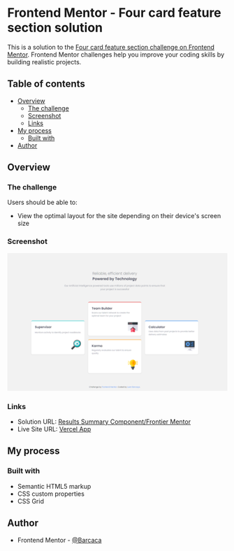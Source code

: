 # Frontend Mentor - Four card feature section solution

This is a solution to the [Four card feature section challenge on Frontend Mentor](https://www.frontendmentor.io/challenges/four-card-feature-section-weK1eFYK). Frontend Mentor challenges help you improve your coding skills by building realistic projects.

## Table of contents

- [Overview](#overview)
  - [The challenge](#the-challenge)
  - [Screenshot](#screenshot)
  - [Links](#links)
- [My process](#my-process)
  - [Built with](#built-with)
- [Author](#author)

## Overview

### The challenge

Users should be able to:

- View the optimal layout for the site depending on their device's screen size

### Screenshot

![](/images/screenshot.png)

### Links

- Solution URL: [Results Summary Component/Frontier Mentor](https://www.frontendmentor.io/solutions/3-column-preview-card-component-sassscss-U9V58OWt4R)
- Live Site URL: [Vercel App](https://3-column-preview-card-component-main-mauve.vercel.app)

## My process

### Built with

- Semantic HTML5 markup
- CSS custom properties
- CSS Grid

## Author

- Frontend Mentor - [@Barcaca](https://www.frontendmentor.io/profile/Barcaca)
